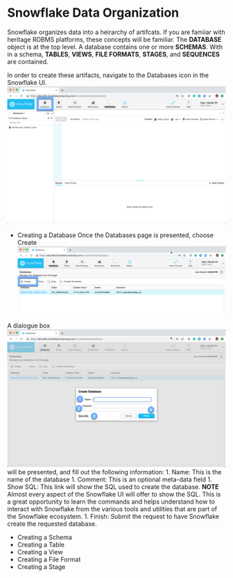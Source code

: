 # Snowflake Data Organization

Snowflake organizes data into a heirarchy of artifcats.  If you are famiiar with heritage RDBMS platforms, these concepts will be familiar.  The **DATABASE** object is at the top level.  A database contains one or more **SCHEMAS**. With in a schema, **TABLES**, **VIEWS**, **FILE FORMATS**, **STAGES**, and **SEQUENCES** are contained.  

In order to create these artifacts, navigate to the Databases icon in the Snowflake UI.  ![alt-text](./images/Database-Tab.png)

- Creating a Database
Once the Databases page is presented, choose Create ![alt-text](./images/Create-Database.png)

A dialogue box ![alt-text](./images/Create-Database-Dialoge.png) will be presented, and fill out the following information:
    1.  Name:  This is the name of the database
    1.  Comment:  This is an optional meta-data field
    1.  Show SQL:  This link will show the SQL used to create the database.  **NOTE** Almost every aspect of the Snowflake UI will offer to show the SQL.  This is a great opportunity to learn the commands and helps understand how to interact with Snowflake from the various tools and utilities that are part of the Snowflake ecosystem.
    1.  Finish:  Submit the request to have Snowflake create the requested database.


- Creating a Schema
- Creating a Table
- Creating a View
- Creating a File Format
- Creating a Stage
